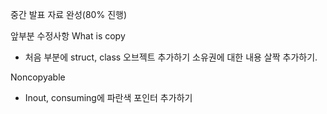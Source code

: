 중간 발표 자료 완성(80% 진행)

앞부분 수정사항
What is copy
- 처음 부분에 struct, class 오브젝트 추가하기
소유권에 대한 내용 살짝 추가하기.

Noncopyable 
- Inout, consuming에 파란색 포인터 추가하기
